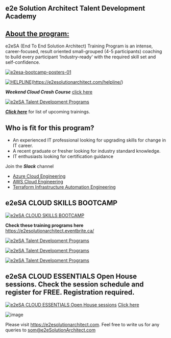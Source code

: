 ## e2e Solution Architect Talent Development Academy

## [About the program:](https://e2esolutionarchitect.com/training-programs/)

e2eSA (End To End Solution Architect)  Training Program is an intense, career-focused, result oriented small-grouped (4-5 participants) coaching to build every participant ‘Industry-ready‘ with the required skill set and self-confidence.

[![e2esa-bootcamp-posters-01](https://github.com/e2eSolutionArchitect/terraform/assets/62712515/485d9a63-da4b-4308-853d-cca3a5334e89)](https://e2esolutionarchitect.eventbrite.ca)


[![HELPLINE](https://github.com/e2eSolutionArchitect/academy/assets/8308302/3b85acaf-50f5-4a4f-850d-46216de108af)](Helpline)(https://e2esolutionarchitect.com/helpline/)

***Weekend Cloud Crash Course*** [click here](https://github.com/e2eSolutionArchitect/academy/blob/main/bootcamp/cloud-weekend-for-beginners.md)

[![e2eSA Talent Development Programs](https://user-images.githubusercontent.com/62712515/212548238-92365832-fe03-47c7-8c06-701834a67ebf.png)](https://github.com/e2eSolutionArchitect/academy)

***[Click here](https://e2esolutionarchitect.eventbrite.com)*** for list of upcoming trainings.

## Who is fit for this program?

- An experienced IT professional looking for upgrading skills for change in IT career.
- A recent graduate or fresher looking for industry standard knowledge.
- IT enthusiasts looking for certification guidance

Join the ***Slack*** channel 
 - [Azure Cloud Engineering](https://talentdevelop-u8d3237.slack.com/archives/C04KCD5HPC1)
 - [AWS Cloud Engineering](https://talentdevelop-u8d3237.slack.com/archives/C04JZPZ6SKU)
 - [Terraform Infrastructure Automation Engineering](https://talentdevelop-u8d3237.slack.com/archives/C04KCD8183B)
 
## e2eSA CLOUD SKILLS BOOTCAMP 

[![e2eSA CLOUD SKILLS BOOTCAMP](https://user-images.githubusercontent.com/62712515/213931902-aa4143d0-760f-4fd4-9886-7d7d99ef9ec4.png)](https://github.com/e2eSolutionArchitect/academy/tree/main/bootcamp)

**Check these training programs here** https://e2esolutionarchitect.eventbrite.ca/

[![e2eSA Talent Development Programs](https://github.com/e2eSolutionArchitect/academy/assets/62712515/47550661-2ced-4bb8-bef3-0b8bc0b17f30)](https://www.eventbrite.ca/e/5-days-azure-bootcamp-for-it-professionals-class-room-in-toronto-gta-tickets-634071002437)

[![e2eSA Talent Development Programs](https://github.com/e2eSolutionArchitect/academy/assets/62712515/da74627c-afb3-4940-9b9f-9cce6d915379)](https://www.eventbrite.ca/e/5-days-aws-bootcamp-for-it-professionals-class-room-in-toronto-gta-tickets-636097553907?aff=ebdsoporgprofile)

[![e2eSA Talent Development Programs](https://github.com/e2eSolutionArchitect/academy/assets/62712515/76c89573-ac2c-4ad0-ae16-0eb37ce94d87)](https://www.eventbrite.ca/e/7-days-data-science-bootcamp-for-it-professionalsclassroom-in-toronto-gta-tickets-641606832307?aff=ebdsoporgprofile)



## e2eSA CLOUD ESSENTIALS Open House sessions. Check the session schedule and register for FREE. Registration required. 


[![e2eSA CLOUD ESSENTIALS Open House sessions](https://user-images.githubusercontent.com/62712515/218327365-1c6cc841-555b-4c11-b382-f68473ee864e.png)](https://e2esolutionarchitect.eventbrite.com/)
[Click here](https://github.com/e2eSolutionArchitect/academy/blob/main/cloud-essentials-openhouse.md)

![image](https://github.com/e2eSolutionArchitect/academy/assets/8308302/10451fed-8d1a-4b29-bbd3-9e263fae66c1)

Please visit https://e2esolutionarchitect.com. Feel free to write us for any queries to som@e2eSolutionArchitect.com

